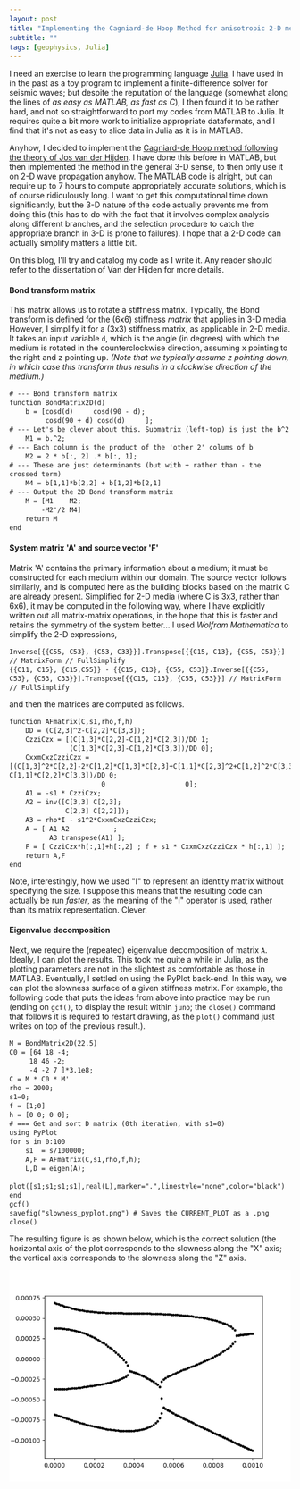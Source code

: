 ```yaml
---
layout: post
title: "Implementing the Cagniard-de Hoop Method for anisotropic 2-D media"
subtitle: ""
tags: [geophysics, Julia]
---
```


I need an exercise to learn the programming language [Julia](https://juliacomputing.com/products/juliapro). I have used in in the past as a toy program to implement a finite-difference solver for seismic waves; but despite the reputation of the language (somewhat along the lines of *as easy as MATLAB, as fast as C*), I then found it to be rather hard, and not so straightforward to port my codes from MATLAB to Julia. It requires quite a bit more work to initialize appropriate dataformats, and I find that it's not as easy to slice data in Julia as it is in MATLAB.

Anyhow, I decided to implement the [Cagniard-de Hoop method following the theory of Jos van der Hijden](http://resolver.tudelft.nl/uuid:9923aa31-eb5b-4c35-8acc-078f53fa01fd). I have done this before in MATLAB, but then implemented the method in the general 3-D sense, to then only use it on 2-D wave propagation anyhow. The MATLAB code is alright, but can require up to 7 hours to compute appropriately accurate solutions, which is of course ridiculously long. I want to get this computational time down significantly, but the 3-D nature of the code actually prevents me from doing this (this has to do with the fact that it involves complex analysis along different branches, and the selection procedure to catch the appropriate branch in 3-D is prone to failures). I hope that a 2-D code can actually simplify matters a little bit.

On this blog, I'll try and catalog my code as I write it. Any reader should refer to the dissertation of Van der Hijden for more details.

#### Bond transform matrix
This matrix allows us to rotate a stiffness matrix. Typically, the Bond transform is defined for the (6x6) stiffness *matrix* that applies in 3-D media. However, I simplify it for a (3x3) stiffness matrix, as applicable in 2-D media. It takes an input variable `d`, which is the angle (in degrees) with which the medium is rotated in the counterclockwise direction, assuming x pointing to the right and z pointing up. *(Note that we typically assume z pointing down, in which case this transform thus results in a clockwise direction of the medium.)*

<!-- {% raw %} -->
```
# --- Bond transform matrix
function BondMatrix2D(d)
    b = [cosd(d)     cosd(90 - d);
         cosd(90 + d) cosd(d)     ];
# --- Let's be clever about this. Submatrix (left-top) is just the b^2
    M1 = b.^2;
# --- Each column is the product of the 'other 2' colums of b
    M2 = 2 * b[:, 2] .* b[:, 1];
# --- These are just determinants (but with + rather than - the crossed term)
    M4 = b[1,1]*b[2,2] + b[1,2]*b[2,1]
# --- Output the 2D Bond transform matrix
    M = [M1    M2;
        -M2'/2 M4]
    return M
end
```
<!-- {% endraw %} -->

#### System matrix 'A' and source vector 'F'
Matrix 'A' contains the primary information about a medium; it must be constructed for each medium within our domain. The source vector follows similarly, and is computed here as the building blocks based on the matrix C are already present. Simplified for 2-D media (where C is 3x3, rather than 6x6), it may be computed in the following way, where I have explicitly written out all matrix-matrix operations, in the hope that this is faster and retains the symmetry of the system better... I used *Wolfram Mathematica* to simplify the 2-D expressions,

<!-- {% raw %} -->
```
Inverse[{{C55, C53}, {C53, C33}}].Transpose[{{C15, C13}, {C55, C53}}] // MatrixForm // FullSimplify
{{C11, C15}, {C15,C55}} - {{C15, C13}, {C55, C53}}.Inverse[{{C55, C53}, {C53, C33}}].Transpose[{{C15, C13}, {C55, C53}}] // MatrixForm // FullSimplify
```
<!-- {% endraw %} -->


and then the matrices are computed as follows.

<!-- {% raw %} -->
```
function AFmatrix(C,s1,rho,f,h)
    DD = (C[2,3]^2-C[2,2]*C[3,3]);
    CzziCzx = [(C[1,3]*C[2,2]-C[1,2]*C[2,3])/DD 1;
               (C[1,3]*C[2,3]-C[1,2]*C[3,3])/DD 0];
    CxxmCxzCzziCzx = [(C[1,3]^2*C[2,2]-2*C[1,2]*C[1,3]*C[2,3]+C[1,1]*C[2,3]^2+C[1,2]^2*C[3,3]-C[1,1]*C[2,2]*C[3,3])/DD 0;
                       0                    0];
    A1 = -s1 * CzziCzx;
    A2 = inv([C[3,3] C[2,3];
              C[2,3] C[2,2]]);
    A3 = rho*I - s1^2*CxxmCxzCzziCzx;
    A = [ A1 A2           ;
          A3 transpose(A1) ];
    F = [ CzziCzx*h[:,1]+h[:,2] ; f + s1 * CxxmCxzCzziCzx * h[:,1] ];
    return A,F
end
```
<!-- {% endraw %} -->

Note, interestingly, how we used "I" to represent an identity matrix without specifying the size. I suppose this means that the resulting code can actually be run *faster*, as the meaning of the "I" operator is used, rather than its matrix representation. Clever.

#### Eigenvalue decomposition
Next, we require the (repeated) eigenvalue decomposition of matrix `A`. Ideally, I can plot the results. This took me quite a while in Julia, as the plotting parameters are not in the slightest as comfortable as those in MATLAB. Eventually, I settled on using the PyPlot back-end. In this way, we can plot the slowness surface of a given stiffness matrix. For example, the following code that puts the ideas from above into practice may be run (ending on `gcf()`, to display the result within `juno`; the `close()` command that follows it is required to restart drawing, as the `plot()` command just writes on top of the previous result.).

```
M = BondMatrix2D(22.5)
C0 = [64 18 -4;
     18 46 -2;
     -4 -2 7 ]*3.1e8;
C = M * C0 * M'
rho = 2000;
s1=0;
f = [1;0]
h = [0 0; 0 0];
# === Get and sort D matrix (0th iteration, with s1=0)
using PyPlot
for s in 0:100
    s1  = s/100000;
    A,F = AFmatrix(C,s1,rho,f,h);
    L,D = eigen(A);
    plot([s1;s1;s1;s1],real(L),marker=".",linestyle="none",color="black")
end
gcf()
savefig("slowness_pyplot.png") # Saves the CURRENT_PLOT as a .png
close()
```

The resulting figure is as shown below, which is the correct solution (the horizontal axis of the plot corresponds to the slowness along the "X" axis; the vertical axis corresponds to the slowness along the "Z" axis.

![slownesses](/assets/img/slowness_pyplot.png)
